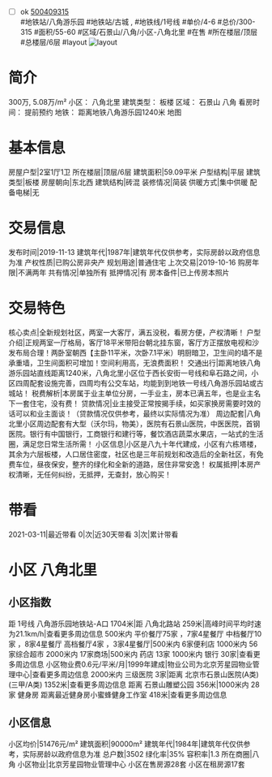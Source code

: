 - [ ] ok [500409315](https://bj.5i5j.com/ershoufang/500409315.html)  
 #地铁站/八角游乐园 #地铁站/古城 ,  #地铁线/1号线
#单价/4-6 #总价/300-315 #面积/55-60   #区域/石景山/八角/小区-八角北里 #在售 #所在楼层/顶层 #总楼层/6层 #layout 
![layout](http://image2.5i5j.com//group2/M00/C0/A9/CgqJM13FOB-AILZwAAPhEgd38s8180.jpg_P5.jpg) 
# 简介 
 300万,  5.08万/m² 
小区： 八角北里
建筑类型： 板楼
区域： 石景山 八角
看房时间： 提前预约
地铁： 距离地铁八角游乐园1240米 地图
# 基本信息 
 房屋户型|2室1厅1卫
所在楼层|顶层/6层
建筑面积|59.09平米
户型结构|平层
建筑类型|板楼
房屋朝向|东北西
建筑结构|砖混
装修情况|简装
供暖方式|集中供暖
配备电梯|无
# 交易信息 
 发布时间|2019-11-13
建筑年代|1987年|建筑年代仅供参考，实际房龄以政府信息为准
产权性质|已购公房非央产
规划用途|普通住宅
上次交易|2019-10-16
购房年限|不满两年
共有情况|单独所有
抵押情况|有
房本备件|已上传房本照片
# 交易特色 
 核心卖点|全新规划社区，两室一大客厅，满五没税，看房方便，产权清晰！
户型介绍|正规两室一厅格局，客厅18平米带阳台朝北挂东窗，客厅方正摆放电视和沙发布局合理！两卧室朝西【主卧11平米，次卧7.1平米）明厨暗卫，卫生间的墙不是承重墙，卫生间面积可增加！空间利用高，无浪费面积！
交通出行|距离地铁八角游乐园站直线距离1240米，八角北里小区位于西长安街一号线和阜石路之间，小区四周配套设施完善，四周均有公交车站，均能到到地铁一号线八角游乐园站或古城站！
税费解析|本房属于业主单位分房，一手业主，房本已满五年，也是业主名下一套住宅，没有费！
贷款情况|业主接受正常按揭手续，如买家换房需要时效的话可以和业主面谈！（贷款情况仅供参考，最终以实际情况为准）
周边配套|八角北里小区周边配套有大型（沃尔玛，物美），医院有石景山医院，中医医院，首钢医院。银行有中国银行，工商银行和建行等，餐饮酒店蔬菜水果店，一站式的生活圈，满足您日常生活所需！
小区信息|小区是八九十年代建成，小区有六栋塔楼，其余为六层板楼，人口居住密度，社区也是三年前规划和改造后的全新社区，有免费车位，昼夜保安，整齐的绿化和全新的道路，居住非常安逸！
权属抵押|本房产权清晰，无任何纠纷，无抵押，无查封，放心购买！
# 带看 
 2021-03-11|最近带看	 0|次|近30天带看	 3|次|累计带看
# 小区 八角北里
## 小区指数 
 距 1号线 八角游乐园地铁站-A口 1704米|距 八角北路站 259米|高峰时间平均时速为21.1km/h|查看更多周边信息
500米内 平价餐厅75家 ，7家4星餐厅
中档餐厅10家 ，8家4星餐厅
高档餐厅4家 ，3家4星餐厅|500米内 6家便利店
1000米内 56家综合超市
2000米内 17家商场|500米内 药店 13家
1000米内 银行 30家|查看更多周边信息
小区物业费0.6元/平米/月|1999年建成|物业公司为北京芳星园物业管理中心|查看更多周边信息
2000米内 三级医院 3家|距离 北京市石景山医院(A类) (三甲/A类) 1352米|查看更多周边信息
距离 石景山雕塑公园 356米|1000米内 28家 健身房
距离最近健身房小蜜蜂健身工作室 418米|查看更多周边信息
## 小区信息 
 小区均价|51476元/m²
建筑面积|90000m²
建筑年代|1984年|建筑年代仅供参考，实际房龄以政府信息为准
总户数|3502
绿化率|35%
容积率|1.3
所在商圈|八角
小区物业|北京芳星园物业管理中心
小区在售房源28套
小区在租房源17套
